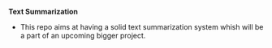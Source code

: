 **Text Summarization**

- This repo aims at having a solid text summarization system whish will be a part of an upcoming bigger project.



<!---
ssakkout/ssakkout is a ✨ special ✨ repository because its `README.md` (this file) appears on your GitHub profile.
You can click the Preview link to take a look at your changes.
--->
